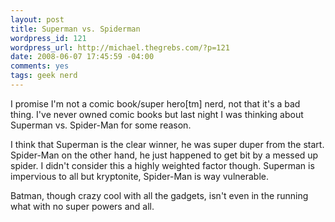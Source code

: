 ```yaml
--- 
layout: post
title: Superman vs. Spiderman
wordpress_id: 121
wordpress_url: http://michael.thegrebs.com/?p=121
date: 2008-06-07 17:45:59 -04:00
comments: yes
tags: geek nerd
---
```

I promise I'm not a comic book/super hero[tm] nerd, not that it's a bad thing.  I've never owned comic books but last night I was thinking about Superman vs. Spider-Man for some reason.

I think that Superman is the clear winner, he was super duper from the start.  Spider-Man on the other hand, he just happened to get bit by a messed up spider.  I didn't consider this a highly weighted factor though.  Superman is impervious to all but kryptonite, Spider-Man is way vulnerable.

Batman, though crazy cool with all the gadgets, isn't even in the running what with no super powers and all.
